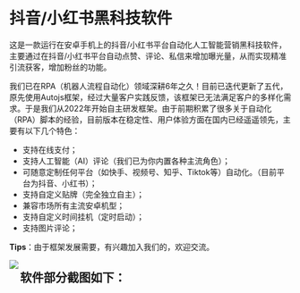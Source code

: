 # 抖音/小红书黑科技软件

这是一款运行在安卓手机上的抖音/小红书平台自动化人工智能营销黑科技软件，主要通过在抖音/小红书平台自动点赞、评论、私信来增加曝光量，从而实现精准引流获客，增加粉丝的功能。

我们已在RPA（机器人流程自动化）领域深耕6年之久！目前已迭代更新了五代，原先使用Autojs框架，经过大量客户实践反馈，该框架已无法满足客户的多样化需求。于是我们从2022年开始自主研发框架。由于前期积累了很多关于自动化（RPA）脚本的经验，目前版本在稳定性、用户体验方面在国内已经遥遥领先，主要有以下几个特色：

- 支持在线支付；
- 支持人工智能（AI）评论（我们已为你内置各种主流角色）；
- 可随意定制任何平台（如快手、视频号、知乎、Tiktok等）自动化。（目前平台为抖音、小红书）；
- 支持自定义贴牌（完全独立自主）；
- 兼容市场所有主流安卓机型；
- 支持自定义时间挂机（定时启动）；
- 支持图片评论；

**Tips**：由于框架发展需要，有兴趣加入我们的，欢迎交流。

<img src="https://github.com/Xixiaier/Deeke/photo/微信.jpg" align="left" />

## 软件部分截图如下：


